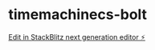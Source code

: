 # timemachinecs-bolt

[Edit in StackBlitz next generation editor ⚡️](https://stackblitz.com/~/github.com/timemachine-studio/timemachinecs-bolt)